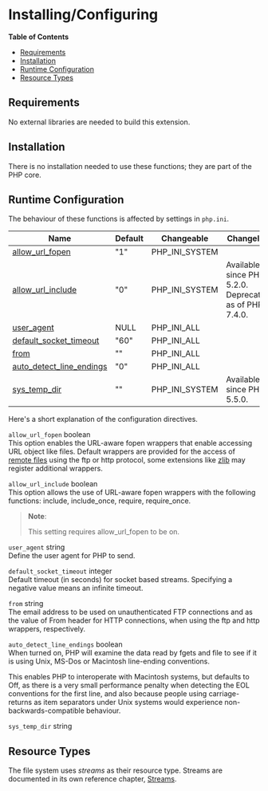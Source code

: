 Installing/Configuring
======================

**Table of Contents**

-   [Requirements](/filesystem/setup.html#Requirements)
-   [Installation](/filesystem/setup.html#Installation)
-   [Runtime
    Configuration](/filesystem/setup.html#Runtime%20Configuration)
-   [Resource Types](/filesystem/setup.html#Resource%20Types)

Requirements
------------

No external libraries are needed to build this extension.

Installation
------------

There is no installation needed to use these functions; they are part of
the PHP core.

Runtime Configuration
---------------------

The behaviour of these functions is affected by settings in `php.ini`.

| Name                                                                        | Default | Changeable       | Changelog                                              |
|-----------------------------------------------------------------------------|---------|------------------|--------------------------------------------------------|
| <a href="/filesystem/setup.html#" class="link">allow_url_fopen</a>          | "1"     | PHP\_INI\_SYSTEM |                                                        |
| <a href="/filesystem/setup.html#" class="link">allow_url_include</a>        | "0"     | PHP\_INI\_SYSTEM | Available since PHP 5.2.0. Deprecated as of PHP 7.4.0. |
| <a href="/filesystem/setup.html#" class="link">user_agent</a>               | NULL    | PHP\_INI\_ALL    |                                                        |
| <a href="/filesystem/setup.html#" class="link">default_socket_timeout</a>   | "60"    | PHP\_INI\_ALL    |                                                        |
| <a href="/filesystem/setup.html#" class="link">from</a>                     | ""      | PHP\_INI\_ALL    |                                                        |
| <a href="/filesystem/setup.html#" class="link">auto_detect_line_endings</a> | "0"     | PHP\_INI\_ALL    |                                                        |
| <a href="/filesystem/setup.html#" class="link">sys_temp_dir</a>             | ""      | PHP\_INI\_SYSTEM | Available since PHP 5.5.0.                             |

Here's a short explanation of the configuration directives.

`allow_url_fopen` <span class="type">boolean</span>  
This option enables the URL-aware fopen wrappers that enable accessing
URL object like files. Default wrappers are provided for the access of
<a href="/features/remote-files.html" class="link">remote files</a>
using the ftp or http protocol, some extensions like
<a href="/ref/zlib.html" class="link">zlib</a> may register additional
wrappers.

`allow_url_include` <span class="type">boolean</span>  
This option allows the use of URL-aware fopen wrappers with the
following functions: <span class="function">include</span>, <span
class="function">include\_once</span>, <span
class="function">require</span>, <span
class="function">require\_once</span>.

> **Note**:
>
> This setting requires allow\_url\_fopen to be on.

`user_agent` <span class="type">string</span>  
Define the user agent for PHP to send.

`default_socket_timeout` <span class="type">integer</span>  
Default timeout (in seconds) for socket based streams. Specifying a
negative value means an infinite timeout.

`from` <span class="type">string</span>  
The email address to be used on unauthenticated FTP connections and as
the value of From header for HTTP connections, when using the ftp and
http wrappers, respectively.

`auto_detect_line_endings` <span class="type">boolean</span>  
When turned on, PHP will examine the data read by <span
class="function">fgets</span> and <span class="function">file</span> to
see if it is using Unix, MS-Dos or Macintosh line-ending conventions.

This enables PHP to interoperate with Macintosh systems, but defaults to
Off, as there is a very small performance penalty when detecting the EOL
conventions for the first line, and also because people using
carriage-returns as item separators under Unix systems would experience
non-backwards-compatible behaviour.

`sys_temp_dir` <span class="type">string</span>  

Resource Types
--------------

The file system uses *streams* as their resource type. Streams are
documented in its own reference chapter,
<a href="/book/stream.html" class="link">Streams</a>.
